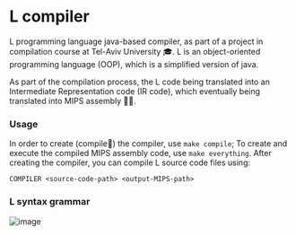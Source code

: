 # L compiler
L programming language java-based compiler, as part of a project in compilation course at Tel-Aviv University 🎓.
L is an object-oriented programming language (OOP), which is a simplified version of java.

As part of the compilation process, the L code being translated into an Intermediate Representation code (IR code),
which eventually being translated into MIPS assembly 👨‍💻.


### Usage
In order to create (compile🤯) the compiler, use `make compile`;
To create and execute the compiled MIPS assembly code, use `make everything`.
After creating the compiler, you can compile L source code files using:
```
COMPILER <source-code-path> <output-MIPS-path>
```


### L syntax grammar
![image](https://user-images.githubusercontent.com/68384440/171468422-35613a18-c329-43da-9300-217209aa7875.png)
